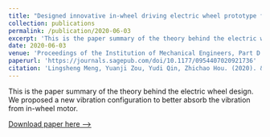 ```yaml
---
title: "Designed innovative in-wheel driving electric wheel prototype for electric vehicles."
collection: publications
permalink: /publication/2020-06-03
excerpt: 'This is the paper summary of the theory behind the electric wheel design'
date: 2020-06-03
venue: 'Proceedings of the Institution of Mechanical Engineers, Part D: Journal of Automobile Engineering'
paperurl: 'https://journals.sagepub.com/doi/10.1177/0954407020921736'
citation: 'Lingsheng Meng, Yuanji Zou, Yudi Qin, Zhichao Hou. (2020). &quot; Designed innovative in-wheel driving electric wheel prototype for electric vehicles.&quot; <i>Proceedings of the Institution of Mechanical Engineers, Part D: Journal of Automobile Engineering</i>. 234(12):2759-2770.'
---
```

This is the paper summary of the theory behind the electric wheel design. We proposed a new vibration configuration to better absorb the vibration from in-wheel motor.

[Download paper here -->](http://academicpages.github.io/files/paper1.pdf)
